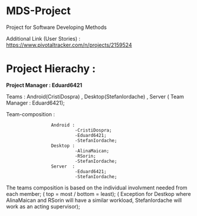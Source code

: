 # MDS-Project
Project for Software Developing Methods

Additional Link (User Stories) : https://www.pivotaltracker.com/n/projects/2159524



# Project Hierachy :

**Project Manager : Eduard6421**


Teams             :   Android(CristiDospra)    ,        Desktop(StefanIordache)      ,        Server  ( Team Manager : Eduard6421);


Team-composition  :   
  
                     Android : 
                              -CristiDospra;
                              -Eduard6421;
                              -StefanIordache;
                     Desktop :
                              -AlinaMaican;
                              -RSorin;
                              -StefanIordache;
                     Server  : 
                              -Eduard6421;
                              -StefanIordache;
                              
The teams composition is based on the individual involvment needed from each member; ( top = most / bottom = least); ( Exception for Destkop where AlinaMaican and RSorin will have a similar workload, StefanIordache will work as an acting supervisor);
